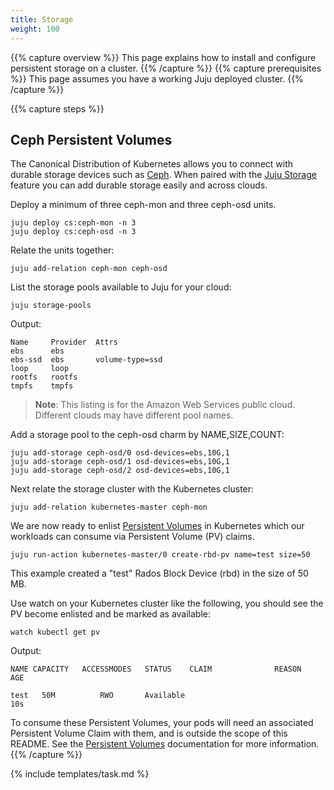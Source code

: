 ```yaml
---
title: Storage
weight: 100
---
```


{{% capture overview %}}
This page explains how to install and configure persistent storage on a cluster.
{{% /capture %}}
{{% capture prerequisites %}}
This page assumes you have a working Juju deployed cluster.
{{% /capture %}}

{{% capture steps %}}
## Ceph Persistent Volumes

The Canonical Distribution of Kubernetes allows you to connect with durable
storage devices such as [Ceph](http://ceph.com). When paired with the
[Juju Storage](https://jujucharms.com/docs/2.0/charms-storage) feature you
can add durable storage easily and across clouds.

Deploy a minimum of three ceph-mon and three ceph-osd units.

```
juju deploy cs:ceph-mon -n 3
juju deploy cs:ceph-osd -n 3
```

Relate the units together:
```
juju add-relation ceph-mon ceph-osd
```

List the storage pools available to Juju for your cloud:

    juju storage-pools

Output:
```
Name     Provider  Attrs
ebs      ebs       
ebs-ssd  ebs       volume-type=ssd
loop     loop      
rootfs   rootfs    
tmpfs    tmpfs
```
> **Note**: This listing is for the Amazon Web Services public cloud.
> Different clouds may have different pool names.

Add a storage pool to the ceph-osd charm by NAME,SIZE,COUNT:

```
juju add-storage ceph-osd/0 osd-devices=ebs,10G,1
juju add-storage ceph-osd/1 osd-devices=ebs,10G,1
juju add-storage ceph-osd/2 osd-devices=ebs,10G,1
```

Next relate the storage cluster with the Kubernetes cluster:

```
juju add-relation kubernetes-master ceph-mon
```

We are now ready to enlist 
[Persistent Volumes](/docs/concepts/storage/persistent-volumes/)
in Kubernetes which our workloads can consume via Persistent Volume (PV) claims.

```
juju run-action kubernetes-master/0 create-rbd-pv name=test size=50
```

This example created a "test" Rados Block Device (rbd) in the size of 50 MB.

Use watch on your Kubernetes cluster like the following, you should see the PV
become enlisted and be marked as available:

    watch kubectl get pv

Output: 

```
NAME CAPACITY   ACCESSMODES   STATUS    CLAIM              REASON    AGE

test   50M          RWO       Available                              10s
```

To consume these Persistent Volumes, your pods will need an associated
Persistent Volume Claim with them, and is outside the scope of this README. See the
[Persistent Volumes](/docs/concepts/storage/persistent-volumes/)
documentation for more information.
{{% /capture %}}

{% include templates/task.md %}
